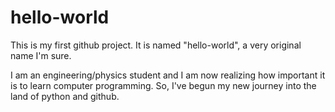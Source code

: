# hello-world
This is my first github project. It is named "hello-world", a very original name I'm sure.

I am an engineering/physics student and I am now realizing how important it is to learn computer programming. So, I've begun my new journey into the land of python and github. 

